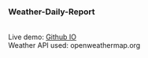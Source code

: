 <h3>Weather-Daily-Report</h3><br>
Live demo: <a href='https://arupduttabappy.github.io/Weather-JS/'>Github IO</a><br>
Weather API used: openweathermap.org <br>
